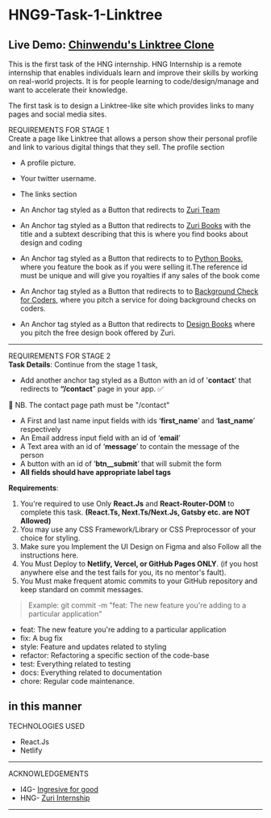 # HNG9-Task-1-Linktree
Live Demo: 	[Chinwendu's Linktree Clone ](https://chinwendu-nweje-hng-linktree.netlify.app)
-----------------------------------------------------

This is the first task of the HNG internship. HNG Internship is a remote internship that enables individuals learn and improve their skills by working on real-world projects. It is for people learning to code/design/manage and want to accelerate their knowledge.
<br/>

The first task is to design a Linktree-like site which provides links to many pages and social media sites.
<br/>

REQUIREMENTS FOR STAGE 1<br>
Create a page like Linktree that allows a person show their personal profile and link to various digital things that they sell.
The profile section

- A profile picture.
- Your twitter username.
- The links section

- An Anchor tag styled as a Button that redirects to [Zuri Team](https://training.zuri.team)
- An Anchor tag styled as a Button that redirects to [Zuri Books](http://books.zuri.team) with the title and a subtext describing that this is where you find books about design and coding
- An Anchor tag styled as a Button that redirects to to [Python Books](https://books.zuri.team/python-for-beginners?ref_id=), where you feature the book as if you were selling it.The reference id must be unique and will give you royalties if any sales of the book come
- An Anchor tag styled as a Button that redirects to to [Background Check for Coders](https://background.zuri.team), where you pitch a service for doing background checks on coders.
- An Anchor tag styled as a Button that redirects to [Design Books](https://books.zuri.team/design-rules0) where you pitch the free design book offered by Zuri.
------------------------------------------------
REQUIREMENTS FOR STAGE 2<BR>
**Task Details**: Continue from the stage 1 task,

- Add another anchor tag styled as a Button with an id of '**contact**' that redirects to **“/contact**” page in your app. ✅

<aside>
🥑 NB. The contact page path must be "/contact"

</aside>

- A First and last name input fields with ids ‘**first_name**’ and ‘**last_name**’ respectively
- An Email address input field with an id of ‘**email**’
- A Text area with an id of ‘**message**’ to contain the message of the person
- A button with an id of ‘**btn__submit**’ that will submit the form
- **All fields should have appropriate label tags**

**Requirements**:

1. You're required to use Only **React.Js** and **React-Router-DOM** to complete this task. **(React.Ts, Next.Ts/Next.Js, Gatsby etc. are NOT Allowed)**
2. You may use any CSS Framework/Library or CSS Preprocessor of your choice for styling.
3. Make sure you Implement the UI Design on Figma and also Follow all the instructions here.
4. You Must Deploy to **Netlify, Vercel, or GitHub Pages ONLY**. (if you host anywhere else and the test fails for you, its no mentor's fault).
5. You Must make frequent atomic commits to your GitHub repository and keep standard on commit messages.

> Example: git commit -m "feat: The new feature you're adding to a particular application"
> 
- feat: The new feature you're adding to a particular application
- fix: A bug fix
- style: Feature and updates related to styling
- refactor: Refactoring a specific section of the code-base
- test: Everything related to testing
- docs: Everything related to documentation
- chore: Regular code maintenance.

in this manner
------------------------------------------------
TECHNOLOGIES USED <br>
- React.Js
- Netlify
----------------------------
ACKNOWLEDGEMENTS <br>
- I4G- [Ingresive for good](https://ingressive.org)
- HNG- [Zuri Internship](https://zuri.team)
---------------------------------------------
